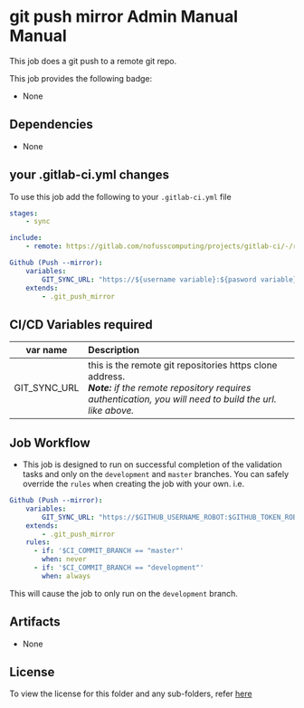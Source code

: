# git push mirror Admin Manual Manual
This job does a git push to a remote git repo.


This job provides the following badge:

- None

## Dependencies

- None

## your .gitlab-ci.yml changes
To use this job add the following to your `.gitlab-ci.yml` file

``` yaml
stages:
    - sync

include:
    - remote: https://gitlab.com/nofusscomputing/projects/gitlab-ci/-/raw/development/git_push_mirror/.gitlab-ci.yml

Github (Push --mirror):
    variables:
        GIT_SYNC_URL: "https://${username variable}:${pasword variable}@github.com/NoFussComputing/gitlab-ci.git"
    extends:
        - .git_push_mirror

```

## CI/CD Variables required

| var name | Description |
|:----:|:----|
| GIT_SYNC_URL | this is the remote git repositories https clone address. <br>***Note:** if the remote repository requires authentication, you will need to build the url. like above.* |


## Job Workflow

 - This job is designed to run on successful completion of the validation tasks and only on the `development` and `master` branches. You can safely override the `rules` when creating the job with your own. i.e.

``` yaml
Github (Push --mirror):
    variables:
        GIT_SYNC_URL: "https://$GITHUB_USERNAME_ROBOT:$GITHUB_TOKEN_ROBOT@github.com/NoFussComputing/gitlab-ci.git"
    extends:
        - .git_push_mirror
    rules:
      - if: '$CI_COMMIT_BRANCH == "master"'
        when: never
      - if: '$CI_COMMIT_BRANCH == "development"'
        when: always
```
This will cause the job to only run on the `development` branch.

## Artifacts

 - None

## License
To view the license for this folder and any sub-folders, refer [here](https://gitlab.com/nofusscomputing/projects/gitlab-ci)
